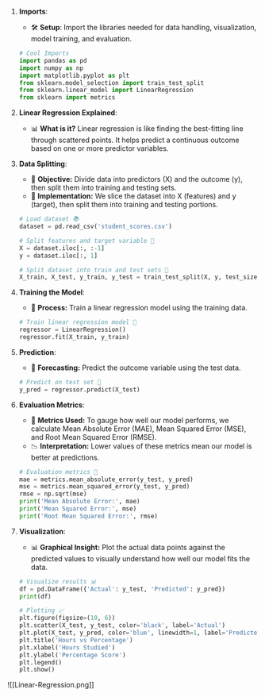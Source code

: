 
1. **Imports**: 
   - 🛠️ **Setup**: Import the libraries needed for data handling, visualization, model training, and evaluation.
   
   ```python
   # Cool Imports
   import pandas as pd
   import numpy as np
   import matplotlib.pyplot as plt
   from sklearn.model_selection import train_test_split
   from sklearn.linear_model import LinearRegression
   from sklearn import metrics
   ```

2. **Linear Regression Explained**: 
   - 📊 **What is it?** Linear regression is like finding the best-fitting line through scattered points. It helps predict a continuous outcome based on one or more predictor variables.
   
3. **Data Splitting**: 
   - 🎯 **Objective:** Divide data into predictors (X) and the outcome (y), then split them into training and testing sets.
   - 🧩 **Implementation:** We slice the dataset into X (features) and y (target), then split them into training and testing portions. 

   ```python
   # Load dataset 📚
   dataset = pd.read_csv('student_scores.csv')

   # Split features and target variable 🎯
   X = dataset.iloc[:, :-1]
   y = dataset.iloc[:, 1]

   # Split dataset into train and test sets 🧩
   X_train, X_test, y_train, y_test = train_test_split(X, y, test_size=0.4, random_state=0)
   ```

4. **Training the Model**: 
   - 🚂 **Process:** Train a linear regression model using the training data.
   
   ```python
   # Train linear regression model 🚂
   regressor = LinearRegression()
   regressor.fit(X_train, y_train)
   ```

5. **Prediction**: 
   - 🔮 **Forecasting:** Predict the outcome variable using the test data.
   
   ```python
   # Predict on test set 🔮
   y_pred = regressor.predict(X_test)
   ```

6. **Evaluation Metrics**:
   - 📏 **Metrics Used:** To gauge how well our model performs, we calculate Mean Absolute Error (MAE), Mean Squared Error (MSE), and Root Mean Squared Error (RMSE).
   - 📉 **Interpretation:** Lower values of these metrics mean our model is better at predictions.
   
   ```python
   # Evaluation metrics 📏
   mae = metrics.mean_absolute_error(y_test, y_pred)
   mse = metrics.mean_squared_error(y_test, y_pred)
   rmse = np.sqrt(mse)
   print('Mean Absolute Error:', mae)
   print('Mean Squared Error:', mse)
   print('Root Mean Squared Error:', rmse)
   ```

7. **Visualization**:
   - 📊 **Graphical Insight:** Plot the actual data points against the predicted values to visually understand how well our model fits the data.
   
   ```python
   # Visualize results 📊
   df = pd.DataFrame({'Actual': y_test, 'Predicted': y_pred})
   print(df)

   # Plotting 📈
   plt.figure(figsize=(10, 6))
   plt.scatter(X_test, y_test, color='black', label='Actual')
   plt.plot(X_test, y_pred, color='blue', linewidth=1, label='Predicted')
   plt.title('Hours vs Percentage')
   plt.xlabel('Hours Studied')
   plt.ylabel('Percentage Score')
   plt.legend()
   plt.show()
   ```

![[Linear-Regression.png]]